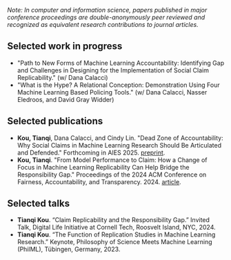 _Note: In computer and information science, papers published in major conference proceedings are double-anonymously peer reviewed and recognized as equivalent research contributions to journal articles._

## Selected work in progress 
 - "Path to New Forms of Machine Learning Accountability: Identifying Gap and Challenges in Designing for the Implementation of Social Claim Replicability." (w/ Dana Calacci)
 - "What is the Hype? A Relational Conception: Demonstration Using Four Machine Learning Based Policing Tools." (w/ Dana Calacci, Nasser Eledroos, and David Gray Widder)

## Selected publications

- **Kou, Tianqi**, Dana Calacci, and Cindy Lin. "Dead Zone of Accountability: Why Social Claims in Machine Learning Research Should Be Articulated and Defended." Forthcoming in AIES 2025. [preprint](https://arxiv.org/pdf/2404.13131?).
- **Kou, Tianqi**. "From Model Performance to Claim: How a Change of Focus in Machine Learning Replicability Can Help Bridge the Responsibility Gap." Proceedings of the 2024 ACM Conference on Fairness, Accountability, and Transparency. 2024. [article](https://arxiv.org/pdf/2404.13131?).


## Selected talks
- **Tianqi Kou**. “Claim Replicability and the Responsibility Gap.” Invited Talk, Digital Life Initiative at Cornell Tech, Roosvelt Island, NYC, 2024.
- **Tianqi Kou**. “The Function of Replication Studies in Machine Learning Research.” Keynote, Philosophy of Science Meets Machine Learning (PhilML), Tübingen, Germany, 2023.


